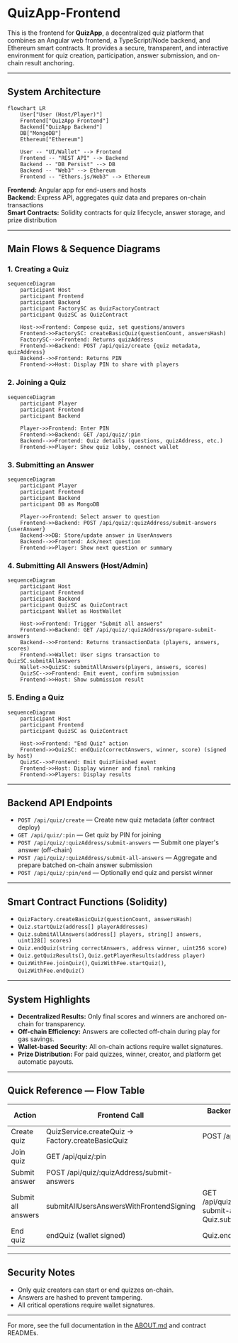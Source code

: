 # QuizApp-Frontend

This is the frontend for **QuizApp**, a decentralized quiz platform that combines an Angular web frontend, a TypeScript/Node backend, and Ethereum smart contracts. It provides a secure, transparent, and interactive environment for quiz creation, participation, answer submission, and on-chain result anchoring.

---

## System Architecture

```mermaid
flowchart LR
    User["User (Host/Player)"]
    Frontend["QuizApp Frontend"]
    Backend["QuizApp Backend"]
    DB["MongoDB"]
    Ethereum["Ethereum"]

    User -- "UI/Wallet" --> Frontend
    Frontend -- "REST API" --> Backend
    Backend -- "DB Persist" --> DB
    Backend -- "Web3" --> Ethereum
    Frontend -- "Ethers.js/Web3" --> Ethereum
```

**Frontend:** Angular app for end-users and hosts  
**Backend:** Express API, aggregates quiz data and prepares on-chain transactions  
**Smart Contracts:** Solidity contracts for quiz lifecycle, answer storage, and prize distribution

---

## Main Flows & Sequence Diagrams

### 1. Creating a Quiz

```mermaid
sequenceDiagram
    participant Host
    participant Frontend
    participant Backend
    participant FactorySC as QuizFactoryContract
    participant QuizSC as QuizContract

    Host->>Frontend: Compose quiz, set questions/answers
    Frontend->>FactorySC: createBasicQuiz(questionCount, answersHash)
    FactorySC-->>Frontend: Returns quizAddress
    Frontend->>Backend: POST /api/quiz/create {quiz metadata, quizAddress}
    Backend-->>Frontend: Returns PIN
    Frontend->>Host: Display PIN to share with players
```

### 2. Joining a Quiz

```mermaid
sequenceDiagram
    participant Player
    participant Frontend
    participant Backend

    Player->>Frontend: Enter PIN
    Frontend->>Backend: GET /api/quiz/:pin
    Backend-->>Frontend: Quiz details (questions, quizAddress, etc.)
    Frontend->>Player: Show quiz lobby, connect wallet
```

### 3. Submitting an Answer

```mermaid
sequenceDiagram
    participant Player
    participant Frontend
    participant Backend
    participant DB as MongoDB

    Player->>Frontend: Select answer to question
    Frontend->>Backend: POST /api/quiz/:quizAddress/submit-answers {userAnswer}
    Backend->>DB: Store/update answer in UserAnswers
    Backend-->>Frontend: Ack/next question
    Frontend->>Player: Show next question or summary
```

### 4. Submitting All Answers (Host/Admin)

```mermaid
sequenceDiagram
    participant Host
    participant Frontend
    participant Backend
    participant QuizSC as QuizContract
    participant Wallet as HostWallet

    Host->>Frontend: Trigger "Submit all answers"
    Frontend->>Backend: GET /api/quiz/:quizAddress/prepare-submit-answers
    Backend-->>Frontend: Returns transactionData (players, answers, scores)
    Frontend->>Wallet: User signs transaction to QuizSC.submitAllAnswers
    Wallet->>QuizSC: submitAllAnswers(players, answers, scores)
    QuizSC-->>Frontend: Emit event, confirm submission
    Frontend->>Host: Show submission result
```

### 5. Ending a Quiz

```mermaid
sequenceDiagram
    participant Host
    participant Frontend
    participant QuizSC as QuizContract

    Host->>Frontend: "End Quiz" action
    Frontend->>QuizSC: endQuiz(correctAnswers, winner, score) (signed by host)
    QuizSC-->>Frontend: Emit QuizFinished event
    Frontend->>Host: Display winner and final ranking
    Frontend->>Players: Display results
```

---

## Backend API Endpoints

- `POST /api/quiz/create` — Create new quiz metadata (after contract deploy)
- `GET /api/quiz/:pin` — Get quiz by PIN for joining
- `POST /api/quiz/:quizAddress/submit-answers` — Submit one player's answer (off-chain)
- `POST /api/quiz/:quizAddress/submit-all-answers` — Aggregate and prepare batched on-chain answer submission
- `POST /api/quiz/:pin/end` — Optionally end quiz and persist winner

---

## Smart Contract Functions (Solidity)

- `QuizFactory.createBasicQuiz(questionCount, answersHash)`
- `Quiz.startQuiz(address[] playerAddresses)`
- `Quiz.submitAllAnswers(address[] players, string[] answers, uint128[] scores)`
- `Quiz.endQuiz(string correctAnswers, address winner, uint256 score)`
- `Quiz.getQuizResults()`, `Quiz.getPlayerResults(address player)`
- `QuizWithFee.joinQuiz()`, `QuizWithFee.startQuiz()`, `QuizWithFee.endQuiz()`

---

## System Highlights

- **Decentralized Results:** Only final scores and winners are anchored on-chain for transparency.
- **Off-chain Efficiency:** Answers are collected off-chain during play for gas savings.
- **Wallet-based Security:** All on-chain actions require wallet signatures.
- **Prize Distribution:** For paid quizzes, winner, creator, and platform get automatic payouts.

---

## Quick Reference — Flow Table

| Action                | Frontend Call                                     | Backend Endpoint / Contract Fn      |
|-----------------------|---------------------------------------------------|-------------------------------------|
| Create quiz           | QuizService.createQuiz → Factory.createBasicQuiz  | POST /api/quiz/create               |
| Join quiz             | GET /api/quiz/:pin                                |                                     |
| Submit answer         | POST /api/quiz/:quizAddress/submit-answers        |                                     |
| Submit all answers    | submitAllUsersAnswersWithFrontendSigning          | GET /api/quiz/:quizAddress/prepare-submit-answers → Quiz.submitAllAnswers |
| End quiz              | endQuiz (wallet signed)                           | Quiz.endQuiz                        |

---

## Security Notes

- Only quiz creators can start or end quizzes on-chain.
- Answers are hashed to prevent tampering.
- All critical operations require wallet signatures.

---

For more, see the full documentation in the [ABOUT.md](./ABOUT.md) and contract READMEs.